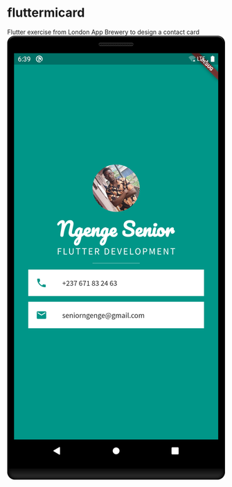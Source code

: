 # fluttermicard
Flutter exercise from London App Brewery to design a contact card
![Shot](shot.png)
